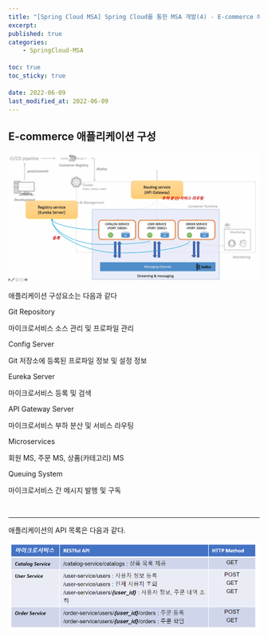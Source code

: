 ```yaml
---
title: "[Spring Cloud MSA] Spring Cloud를 통한 MSA 개발(4) - E-commerce 애플리케이션 구성"
excerpt:
published: true
categories:
    - SpringCloud-MSA

toc: true
toc_sticky: true

date: 2022-06-09
last_modified_at: 2022-06-09
---
```


## E-commerce 애플리케이션 구성

![1](../../images/msa/23.PNG)

애플리케이션 구성요소는 다음과 같다

Git Repository

마이크로서비스 소스 관리 및 프로파일 관리

Config Server

Git 저장소에 등록된 프로파일 정보 및 설정 정보

Eureka Server

마이크로서비스 등록 및 검색

API Gateway Server

마이크로서비스 부하 분산 및 서비스 라우팅

Microservices

회원 MS, 주문 MS, 상품(카테고리) MS

Queuing System

마이크로서비스 간 메시지 발행 및 구독

<br>
<hr>

애플리케이션의 API 목록은 다음과 같다.

![1](../../images/msa/25.PNG)

<script src="https://utteranc.es/client.js"
        repo="chojs23/comments"
        issue-term="pathname"
        theme="github-light"
        crossorigin="anonymous"
        async>
</script>
